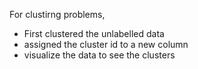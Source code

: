 For clustirng problems, 

- First clustered the unlabelled data 
- assigned the cluster id to a new column
- visualize the data to see the clusters 
